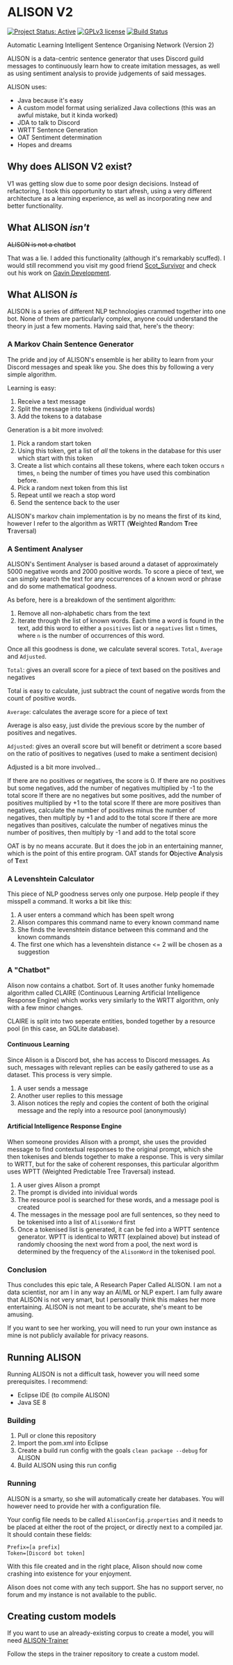 # ALISON V2

[![Project Status: Active](https://www.repostatus.org/badges/latest/active.svg)](https://www.repostatus.org/#active) [![GPLv3 license](https://img.shields.io/badge/License-GPLv3-blue.svg)](https://www.gnu.org/licenses/gpl-3.0) [![Build Status](https://jenkins.voidtech.de/buildStatus/icon?job=Alison)](https://jenkins.voidtech.de/job/Alison/)

Automatic Learning Intelligent Sentence Organising Network (Version 2)

ALISON is a data-centric sentence generator that uses Discord guild messages to continuously learn how to create imitation messages, as well as using sentiment analysis to provide judgements of said messages.

ALISON uses:
- Java because it's easy
- A custom model format using serialized Java collections (this was an awful mistake, but it kinda worked)
- JDA to talk to Discord
- WRTT Sentence Generation
- OAT Sentiment determination
- Hopes and dreams

## Why does ALISON V2 exist?

V1 was getting slow due to some poor design decisions. Instead of refactoring, I took this opportunity to start afresh, using a very different architecture as a learning experience, as well as incorporating new and better functionality.

## What ALISON *isn't*

~~ALISON is not a chatbot~~

That was a lie. I added this functionality (although it's remarkably scuffed). I would still recommend you visit my good friend [Scot_Survivor](https://github.com/Scot-Survivor) and check out his work on [Gavin Development](https://github.com/Gavin-Development).

## What ALISON *is*

ALISON is a series of different NLP technologies crammed together into one bot. None of them are particularly complex, anyone could understand the theory in just a few moments. Having said that, here's the theory:

### A Markov Chain Sentence Generator

The pride and joy of ALISON's ensemble is her ability to learn from your Discord messages and speak like you. She does this by following a very simple algorithm.

Learning is easy:

1) Receive a text message
2) Split the message into tokens (individual words)
3) Add the tokens to a database

Generation is a bit more involved:

1) Pick a random start token
2) Using this token, get a list of *all* the tokens in the database for this user which start with this token
3) Create a list which contains all these tokens, where each token occurs `n` times, `n` being the number of times you have used this combination before.
4) Pick a random next token from this list
5) Repeat until we reach a stop word
6) Send the sentence back to the user

ALISON's markov chain implementation is by no means the first of its kind, however I refer to the algorithm as WRTT (**W**eighted **R**andom **T**ree **T**raversal)

### A Sentiment Analyser

ALISON's Sentiment Analyser is based around a dataset of approximately 5000 negative words and 2000 positive words. To score a piece of text, we can simply search the text for any occurrences of a known word or phrase and do some mathematical goodness.

As before, here is a breakdown of the sentiment algorithm:

1) Remove all non-alphabetic chars from the text
2) Iterate through the list of known words. Each time a word is found in the text, add this word to either a `positives` list or a `negatives` list `n` times, where `n` is the number of occurrences of this word.

Once all this goodness is done, we calculate several scores. `Total`, `Average` and `Adjusted`.

`Total`: gives an overall score for a piece of text based on the positives and negatives

Total is easy to calculate, just subtract the count of negative words from the count of positive words.

`Average`: calculates the average score for a piece of text

Average is also easy, just divide the previous score by the number of positives and negatives.

`Adjusted`: gives an overall score but will benefit or detriment a score based on the ratio of positives to negatives (used to make a sentiment decision)

Adjusted is a bit more involved...

If there are no positives or negatives, the score is 0.
If there are no positives but some negatives, add the number of negatives multiplied by -1 to the total score
If there are no negatives but some positives, add the number of positives multiplied by +1 to the total score
If there are more positives than negatives, calculate the number of positives minus the number of negatives, then multiply by +1 and add to the total score
If there are more negatives than positives, calculate the number of negatives minus the number of positives, then multiply by -1 and add to the total score

OAT is by no means accurate. But it does the job in an entertaining manner, which is the point of this entire program. OAT stands for **O**bjective **A**nalysis of **T**ext

### A Levenshtein Calculator

This piece of NLP goodness serves only one purpose. Help people if they misspell a command. It works a bit like this:

1) A user enters a command which has been spelt wrong
2) Alison compares this command name to every known command name
3) She finds the levenshtein distance between this command and the known commands
4) The first one which has a levenshtein distance <= 2 will be chosen as a suggestion

### A "Chatbot"

Alison now contains a chatbot. Sort of. It uses another funky homemade algorithm called CLAIRE (Continuous Learning Artificial Intelligence Response Engine) which works very similarly to the WRTT algorithm, only with a few minor changes.

CLAIRE is split into two seperate entities, bonded together by a resource pool (in this case, an SQLite database). 

#### Continuous Learning

Since Alison is a Discord bot, she has access to Discord messages. As such, messages with relevant replies can be easily gathered to use as a dataset. This process is very simple.

1) A user sends a message
2) Another user replies to this message
3) Alison notices the reply and copies the content of both the original message and the reply into a resource pool (anonymously)

#### Artificial Intelligence Response Engine

When someone provides Alison with a prompt, she uses the provided message to find contextual responses to the original prompt, which she then tokenises and blends together to make a response. This is very similar to WRTT, but for the sake of coherent responses, this particular algorithm uses WPTT (Weighted Predictable Tree Traversal) instead.

1) A user gives Alison a prompt
2) The prompt is divided into inividual words
3) The resource pool is searched for these words, and a message pool is created
4) The messages in the message pool are full sentences, so they need to be tokenised into a list of `AlisonWord` first
5) Once a tokenised list is generated, it can be fed into a WPTT sentence generator. WPTT is identical to WRTT (explained above) but instead of randomly choosing the next word from a pool, the next word is determined by the frequency of the `AlisonWord` in the tokenised pool.
### Conclusion

Thus concludes this epic tale, A Research Paper Called ALISON. I am not a data scientist, nor am I in any way an AI/ML or NLP expert. I am fully aware that ALISON is not very smart, but I personally think this makes her more entertaining. ALISON is not meant to be accurate, she's meant to be amusing.

If you want to see her working, you will need to run your own instance as mine is not publicly available for privacy reasons.

## Running ALISON

Running ALISON is not a difficult task, however you will need some prerequisites. I recommend:

- Eclipse IDE (to compile ALISON)
- Java SE 8

### Building

1) Pull or clone this repository
2) Import the pom.xml into Eclipse
3) Create a build run config with the goals `clean package --debug` for ALISON
4) Build ALISON using this run config

### Running

ALISON is a smarty, so she will automatically create her databases. You will however need to provide her with a configuration file.

Your config file needs to be called `AlisonConfig.properties` and it needs to be placed at either the root of the project, or directly next to a compiled jar. It should contain these fields:

```
Prefix=[a prefix]
Token=[Discord bot token]
```

With this file created and in the right place, Alison should now come crashing into existence for your enjoyment.

Alison does not come with any tech support. She has no support server, no forum and my instance is not available to the public.

## Creating custom models

If you want to use an already-existing corpus to create a model, you will need [ALISON-Trainer](https://github.com/Elementalmp4/ALISON-Trainer)

Follow the steps in the trainer repository to create a custom model. 